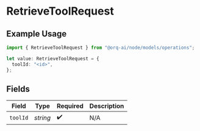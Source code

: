 # RetrieveToolRequest

## Example Usage

```typescript
import { RetrieveToolRequest } from "@orq-ai/node/models/operations";

let value: RetrieveToolRequest = {
  toolId: "<id>",
};
```

## Fields

| Field              | Type               | Required           | Description        |
| ------------------ | ------------------ | ------------------ | ------------------ |
| `toolId`           | *string*           | :heavy_check_mark: | N/A                |